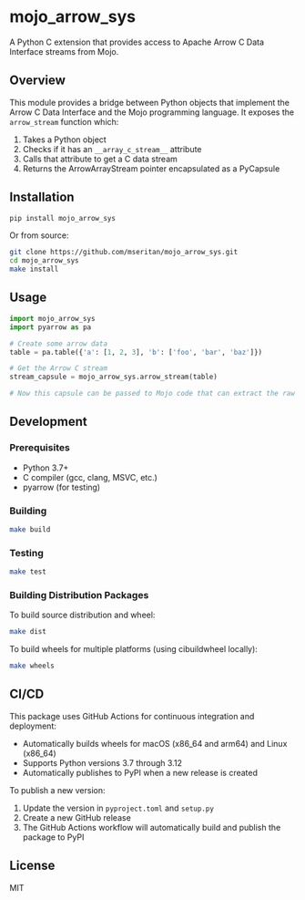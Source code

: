 # mojo_arrow_sys

A Python C extension that provides access to Apache Arrow C Data Interface streams from Mojo.

## Overview

This module provides a bridge between Python objects that implement the Arrow C Data Interface 
and the Mojo programming language. It exposes the `arrow_stream` function which:

1. Takes a Python object
2. Checks if it has an `__array_c_stream__` attribute
3. Calls that attribute to get a C data stream
4. Returns the ArrowArrayStream pointer encapsulated as a PyCapsule

## Installation

```bash
pip install mojo_arrow_sys
```

Or from source:

```bash
git clone https://github.com/mseritan/mojo_arrow_sys.git
cd mojo_arrow_sys
make install
```

## Usage

```python
import mojo_arrow_sys
import pyarrow as pa

# Create some arrow data
table = pa.table({'a': [1, 2, 3], 'b': ['foo', 'bar', 'baz']})

# Get the Arrow C stream
stream_capsule = mojo_arrow_sys.arrow_stream(table)

# Now this capsule can be passed to Mojo code that can extract the raw pointer
```

## Development

### Prerequisites

- Python 3.7+
- C compiler (gcc, clang, MSVC, etc.)
- pyarrow (for testing)

### Building

```bash
make build
```

### Testing

```bash
make test
```

### Building Distribution Packages

To build source distribution and wheel:
```bash
make dist
```

To build wheels for multiple platforms (using cibuildwheel locally):
```bash
make wheels
```

## CI/CD

This package uses GitHub Actions for continuous integration and deployment:

- Automatically builds wheels for macOS (x86_64 and arm64) and Linux (x86_64)
- Supports Python versions 3.7 through 3.12
- Automatically publishes to PyPI when a new release is created

To publish a new version:
1. Update the version in `pyproject.toml` and `setup.py`
2. Create a new GitHub release
3. The GitHub Actions workflow will automatically build and publish the package to PyPI

## License

MIT
